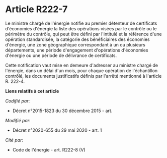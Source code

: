 # Article R222-7

Le ministre chargé de l'énergie notifie au premier détenteur de certificats d'économies d'énergie la liste des opérations
visées par le contrôle ou le périmètre du contrôle, qui peut être défini par l'intitulé et la référence d'une opération
standardisée, la catégorie des bénéficiaires des économies d'énergie, une zone géographique correspondant à un ou plusieurs
départements, une période d'engagement d'opérations d'économies d'énergie ou une période de délivrance de certificats.

Cette notification vaut mise en demeure d'adresser au ministre chargé de l'énergie, dans un délai d'un mois, pour chaque
opération de l'échantillon contrôlé, les documents justificatifs définis par l'arrêté mentionné à l'article R. 222-4.

**Liens relatifs à cet article**

_Codifié par_:

  - Décret n°2015-1823 du 30 décembre 2015 - art.

_Modifié par_:

  - Décret n°2020-655 du 29 mai 2020 - art. 1

_Cité par_:

  - Code de l'énergie - art. R222-8 (V)
